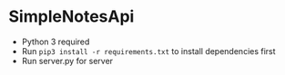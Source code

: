 # SimpleNotesApi

- Python 3 required
- Run `pip3 install -r requirements.txt` to install dependencies first
- Run server.py for server
